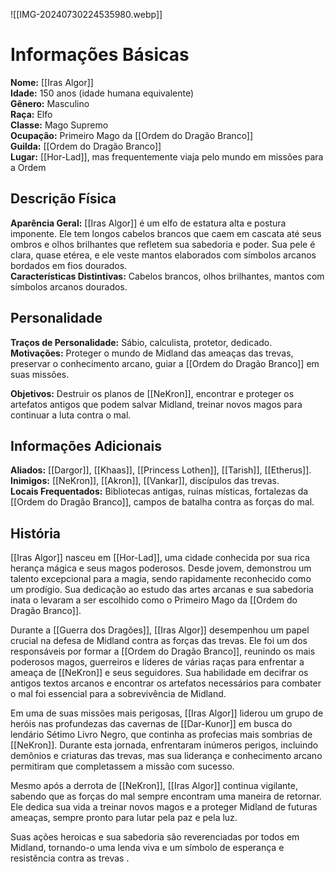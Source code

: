 ![[IMG-20240730224535980.webp]]

# Informações Básicas
**Nome:** [[Iras Algor]]  
**Idade:** 150 anos (idade humana equivalente)  
**Gênero:** Masculino  
**Raça:** Elfo  
**Classe:** Mago Supremo  
**Ocupação:** Primeiro Mago da [[Ordem do Dragão Branco]]  
**Guilda:** [[Ordem do Dragão Branco]]  
**Lugar:** [[Hor-Lad]], mas frequentemente viaja pelo mundo em missões para a Ordem

## Descrição Física
**Aparência Geral:** [[Iras Algor]] é um elfo de estatura alta e postura imponente. Ele tem longos cabelos brancos que caem em cascata até seus ombros e olhos brilhantes que refletem sua sabedoria e poder. Sua pele é clara, quase etérea, e ele veste mantos elaborados com símbolos arcanos bordados em fios dourados.  
**Características Distintivas:** Cabelos brancos, olhos brilhantes, mantos com símbolos arcanos dourados.

## Personalidade
**Traços de Personalidade:** Sábio, calculista, protetor, dedicado.  
**Motivações:** Proteger o mundo de Midland das ameaças das trevas, preservar o conhecimento arcano, guiar a [[Ordem do Dragão Branco]] em suas missões.  

**Objetivos:** Destruir os planos de [[NeKron]], encontrar e proteger os artefatos antigos que podem salvar Midland, treinar novos magos para continuar a luta contra o mal.

## Informações Adicionais
**Aliados:** [[Dargor]], [[Khaas]], [[Princess Lothen]], [[Tarish]], [[Etherus]].  
**Inimigos:** [[NeKron]], [[Akron]], [[Vankar]], discípulos das trevas.  
**Locais Frequentados:** Bibliotecas antigas, ruínas místicas, fortalezas da [[Ordem do Dragão Branco]], campos de batalha contra as forças do mal.

## História
[[Iras Algor]] nasceu em [[Hor-Lad]], uma cidade conhecida por sua rica herança mágica e seus magos poderosos. Desde jovem, demonstrou um talento excepcional para a magia, sendo rapidamente reconhecido como um prodígio. Sua dedicação ao estudo das artes arcanas e sua sabedoria inata o levaram a ser escolhido como o Primeiro Mago da [[Ordem do Dragão Branco]].

Durante a [[Guerra dos Dragões]], [[Iras Algor]] desempenhou um papel crucial na defesa de Midland contra as forças das trevas. Ele foi um dos responsáveis por formar a [[Ordem do Dragão Branco]], reunindo os mais poderosos magos, guerreiros e líderes de várias raças para enfrentar a ameaça de [[NeKron]] e seus seguidores. Sua habilidade em decifrar os antigos textos arcanos e encontrar os artefatos necessários para combater o mal foi essencial para a sobrevivência de Midland.

Em uma de suas missões mais perigosas, [[Iras Algor]] liderou um grupo de heróis nas profundezas das cavernas de [[Dar-Kunor]] em busca do lendário Sétimo Livro Negro, que continha as profecias mais sombrias de [[NeKron]]. Durante esta jornada, enfrentaram inúmeros perigos, incluindo demônios e criaturas das trevas, mas sua liderança e conhecimento arcano permitiram que completassem a missão com sucesso.

Mesmo após a derrota de [[NeKron]], [[Iras Algor]] continua vigilante, sabendo que as forças do mal sempre encontram uma maneira de retornar. Ele dedica sua vida a treinar novos magos e a proteger Midland de futuras ameaças, sempre pronto para lutar pela paz e pela luz.

Suas ações heroicas e sua sabedoria são reverenciadas por todos em Midland, tornando-o uma lenda viva e um símbolo de esperança e resistência contra as trevas        .
